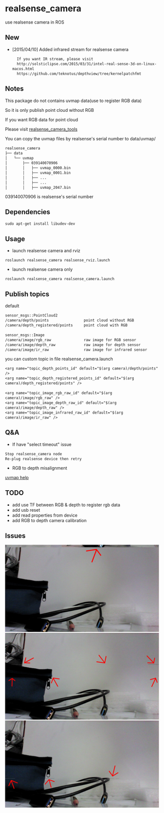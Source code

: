 # realsense_camera
use realsense camera in ROS



## New

* [2015/04/10] Added infrared stream for realsense camera

        If you want IR stream, please visit
        http://solsticlipse.com/2015/03/31/intel-real-sense-3d-on-linux-macos.html
        https://github.com/teknotus/depthview/tree/kernelpatchfmt




## Notes
This package do not contains uvmap data(use to register RGB data)

So it is only publish point cloud without RGB

If you want RGB data for point cloud

Please visit [realsense_camera_tools](https://github.com/BlazingForests/realsense_camera_tools)

You can copy the uvmap files by realsense's serial number to data/uvmap/

```
realsense_camera
├── data
│   └── uvmap
│       ├── 039140070906
│       │   ├── uvmap_0000.bin
│       │   ├── uvmap_0001.bin
│       │   ├── ...
│       │   ├── ...
│       │   ├── uvmap_2047.bin
```

039140070906 is realsense's serial number



## Dependencies

```
sudo apt-get install libudev-dev
```

## Usage

* launch realsense camera and rviz
```
roslaunch realsense_camera realsense_rviz.launch 
```

* launch realsense camera only
```
roslaunch realsense_camera realsense_camera.launch
```


## Publish topics

default

```
sensor_msgs::PointCloud2
/camera/depth/points                point cloud without RGB
/camera/depth_registered/points     point cloud with RGB

sensor_msgs::Image
/camera/image/rgb_raw               raw image for RGB sensor
/camera/image/depth_raw             raw image for depth sensor
/camera/image/ir_raw                raw image for infrared sensor
```

you can custom topic in file realsense_camera.launch

```
<arg name="topic_depth_points_id" default="$(arg camera)/depth/points" />
<arg name="topic_depth_registered_points_id" default="$(arg camera)/depth_registered/points" />
    
<arg name="topic_image_rgb_raw_id" default="$(arg camera)/image/rgb_raw" />
<arg name="topic_image_depth_raw_id" default="$(arg camera)/image/depth_raw" />
<arg name="topic_image_infrared_raw_id" default="$(arg camera)/image/ir_raw" />
```

## Q&A

* If have "select timeout" issue
```
Stop realsense_camera node
Re-plug realsense device then retry
```

* RGB to depth misalignment

[uvmap help](https://github.com/BlazingForests/realsense_camera_tools/blob/master/README.md#qa)


## TODO

* add use TF between RGB & depth to register rgb data
* add usb reset
* add read properties from device
* add RGB to depth camera calibration


## Issues

![](https://github.com/BlazingForests/realsense_camera/blob/master/issues/rgb/realsense_rgb_1431245702.jpg)
![](https://github.com/BlazingForests/realsense_camera/blob/master/issues/rgb/realsense_rgb_1431248335.jpg)
![](https://github.com/BlazingForests/realsense_camera/blob/master/issues/rgb/realsense_rgb_1431248344.jpg)



